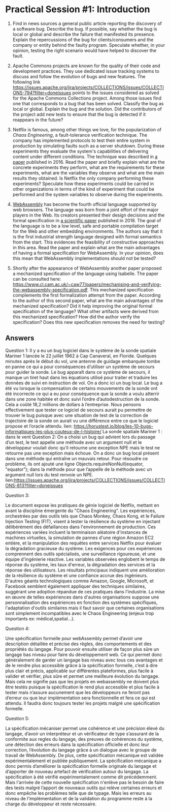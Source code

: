 # Practical Session #1: Introduction

1. Find in news sources a general public article reporting the discovery of a software bug. Describe the bug. If possible, say whether the bug is local or global and describe the failure that manifested its presence. Explain the repercussions of the bug for clients/consumers and the company or entity behind the faulty program. Speculate whether, in your opinion, testing the right scenario would have helped to discover the fault.

2. Apache Commons projects are known for the quality of their code and development practices. They use dedicated issue tracking systems to discuss and follow the evolution of bugs and new features. The following link https://issues.apache.org/jira/projects/COLLECTIONS/issues/COLLECTIONS-794?filter=doneissues points to the issues considered as solved for the Apache Commons Collections project. Among those issues find one that corresponds to a bug that has been solved. Classify the bug as local or global. Explain the bug and the solution. Did the contributors of the project add new tests to ensure that the bug is detected if it reappears in the future?

3. Netflix is famous, among other things we love, for the popularization of *Chaos Engineering*, a fault-tolerance verification technique. The company has implemented protocols to test their entire system in production by simulating faults such as a server shutdown. During these experiments they evaluate the system's capabilities of delivering content under different conditions. The technique was described in [a paper](https://arxiv.org/ftp/arxiv/papers/1702/1702.05843.pdf) published in 2016. Read the paper and briefly explain what are the concrete experiments they perform, what are the requirements for these experiments, what are the variables they observe and what are the main results they obtained. Is Netflix the only company performing these experiments? Speculate how these experiments could be carried in other organizations in terms of the kind of experiment that could be performed and the system variables to observe during the experiments.

4. [WebAssembly](https://webassembly.org/) has become the fourth official language supported by web browsers. The language was born from a joint effort of the major players in the Web. Its creators presented their design decisions and the formal specification in [a scientific paper](https://people.mpi-sws.org/~rossberg/papers/Haas,%20Rossberg,%20Schuff,%20Titzer,%20Gohman,%20Wagner,%20Zakai,%20Bastien,%20Holman%20-%20Bringing%20the%20Web%20up%20to%20Speed%20with%20WebAssembly.pdf) published in 2018. The goal of the language is to be a low level, safe and portable compilation target for the Web and other embedding environments. The authors say that it is the first industrial strength language designed with formal semantics from the start. This evidences the feasibility of constructive approaches in this area. Read the paper and explain what are the main advantages of having a formal specification for WebAssembly. In your opinion, does this mean that WebAssembly implementations should not be tested? 

5.  Shortly after the appearance of WebAssembly another paper proposed a mechanized specification of the language using Isabelle. The paper can be consulted here: https://www.cl.cam.ac.uk/~caw77/papers/mechanising-and-verifying-the-webassembly-specification.pdf. This mechanized specification complements the first formalization attempt from the paper. According to the author of this second paper, what are the main advantages of the mechanized specification? Did it help improving the original formal specification of the language? What other artifacts were derived from this mechanized specification? How did the author verify the specification? Does this new specification removes the need for testing?

## Answers

Question 1:
	Il y a eu un bug logiciel dans le système de la sonde spatiale Mariner 1 lancée le 22 juillet 1962 à Cap Canaveral, en Floride. Quelques minutes après le début du vol, une antenne de guidage embarquée tombe en panne ce qui a pour conséquences d’utiliser un système de secours pour guider la sonde.
Le bug apparaît dans ce système de secours, il manque un tiret haut dans les équations utilisé pour traiter et traduire les données de suivi en instruction de vol. On a donc ici un bug local. Le bug a été vu lorsque la compensation de certains mouvements de la sonde ont été incorrecte ce qui a eu pour conséquence que la sonde a voulu atterrir dans une zone habitée et donc suivi l’ordre d’autodestruction de la sonde. Cela a coûté 18,2 millions de dollars à l’entreprise.
Nous pensons effectivement que tester ce logiciel de secours aurait pu permettre de trouver le bug puisque avec une situation de test de la correction de trajectoire de la sonde on aurait vu une différence entre ce que le logiciel propose et l’oracle attendu.
lien: https://horustest.io/blog/les-10-bugs-informatiques-les-plus-couteux-de-l-histoire/ La sonde spatiale Mariner 1 : dans le vent
Question 2:
	On a choisi un bug qui advient lors du passage d’un test, le test appelle une méthode avec un argument null et le développeur voulait donc qu’il retourne une exception NPE mais le test ne retourne pas une exception mais échoue. On a donc un bug local présent dans une méthode qui entraîne un mauvais retour. Pour résoudre ce problème, ils ont ajouté une ligne Objects.requireNonNull(equator, "equator"); dans la méthode pour que l’appelle de la méthode avec un argument null lors du test renvoie un NPE. lien:https://issues.apache.org/jira/projects/COLLECTIONS/issues/COLLECTIONS-813?filter=doneissues 


Question 3:


  Le document expose les pratiques de génie logiciel de Netflix, mettant en avant la discipline émergente du "Chaos Engineering". Les expériences, orchestrées par des outils tels que Chaos Monkey, Chaos Kong, et le Failure Injection Testing (FIT), visent à tester la résilience du système en injectant délibérément des défaillances dans l'environnement de production. Ces expériences variées incluent la terminaison aléatoire d'instances de machines virtuelles, la simulation de pannes d'une région Amazon EC2 entière, et la manipulation des requêtes entre services Netflix pour évaluer la dégradation gracieuse du système. Les exigences pour ces expériences comprennent des outils spécialisés, une surveillance rigoureuse, et une équipe d'ingénierie réactive. Les variables observées englobent le temps de réponse du système, les taux d'erreur, la dégradation des services et la réponse des utilisateurs. Les résultats principaux indiquent une amélioration de la résilience du système et une confiance accrue des ingénieurs. D'autres géants technologiques comme Amazon, Google, Microsoft, et Facebook semblent également appliquer des techniques similaires, suggérant une adoption répandue de ces pratiques dans l'industrie. La mise en œuvre de telles expériences dans d'autres organisations suppose une personnalisation des expériences en fonction des systèmes spécifiques, l'adaptation d'outils similaires mais il faut savoir que certaines organisations sont simplement incompatibles avec le Chaos Engineering (enjeux trop importants ex: médical,spatial…).




Question 4:
	
  Une spécification formelle pour webAssembly permet d’avoir une description détaillée et précise des règles, des comportements et des propriétés du langage. Pour pouvoir ensuite utiliser de façon plus sûre un langage bas niveau pour faire du développement web. Ce qui permet donc généralement de garder un langage bas niveau avec tous ces avantages et de le rendre plus accessible grâce à la spécification formelle, c’est à dire plus clair et précis, applicable sur différentes plateformes, plus facile à valider et vérifier, plus sûre et permet une meilleure évolution du langage.
Mais cela ne signifie pas que les projets en webassembly ne doivent plus être testés puisque la spécification le rend plus accessible et plus facile à tester mais n’assure aucunement que les développeurs ne feront pas d’erreur ou que leur implémentation sera fonctionnelle et fera ce qui est attendu. Il faudra donc toujours tester les projets malgré une spécification formelle.

Question 5:

  La spécification mécaniser permet une cohérence et une précision élevé du langage, d’avoir un interpréteur et un vérificateur de type s’assurant de la conformite aux regles du langage, des preuves de cohérences du système, une détection des erreurs dans la spécification officielle et donc leur correction, l’évolution du langage grâce à un dialogue avec le groupe de travail de WebAssembly. De plus, cette spécification mécanique est validée expérimentalement et publiée publiquement.
La spécification mécanique a donc permis d’améliorer la spécification formelle originale du langage et d’apporter de nouveau artefact de vérification autour du langage.
La spécification à été vérifié expérimentalement comme dit précédemment.
Mais l'arrivée de cette nouvelle spécification n'enlève pas le besoin de faire des tests malgré l’apport de nouveaux outils qui relève certaines erreurs et donc empêche les problèmes telle que de typage. Mais les erreurs au niveau de l'implémentation et de la validation du programme reste à la charge du développeur et reste nécessaire.
